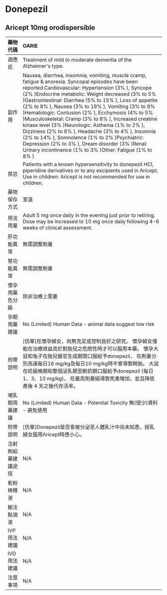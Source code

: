 # Donepezil

## Aricept 10mg orodispersible

| 藥物代碼           | OARIE                                                                                                                                                                                                                                                                                                                                                                                                                                                                                                                                                                                                                                                                                                              |
|:-------------------|:-------------------------------------------------------------------------------------------------------------------------------------------------------------------------------------------------------------------------------------------------------------------------------------------------------------------------------------------------------------------------------------------------------------------------------------------------------------------------------------------------------------------------------------------------------------------------------------------------------------------------------------------------------------------------------------------------------------------|
| 適應症             | Treatment of mild to moderate dementia of the Alzheimer's type.                                                                                                                                                                                                                                                                                                                                                                                                                                                                                                                                                                                                                                                    |
| 副作用             | Nausea, diarrhea, insomnia, vomiting, muscle cramp, fatigue & anorexia. Syncopal episodes have been reported.Cardiovascular: Hypertension (3% ), Syncope (2% )Endocrine metabolic: Weight decreased (3% to 5% )Gastrointestinal: Diarrhea (5% to 15% ), Loss of appetite (2% to 8% ), Nausea (3% to 19% ), Vomiting (3% to 9% )Hematologic: Contusion (2% ), Ecchymosis (4% to 5% )Musculoskeletal: Cramp (3% to 8% ), Increased creatine kinase level (3% )Neurologic: Asthenia (1% to 2% ), Dizziness (2% to 8% ), Headache (3% to 4% ), Insomnia (2% to 14% ), Somnolence (1% to 2% )Psychiatric: Depression (2% to 3% ), Dream disorder (3% )Renal: Urinary incontinence (1% to 3% )Other: Fatigue (1% to 8% ) |
| 禁忌               | Patients with a known hypersensitivity to donepezil HCl, piperidine derivatives or to any excipients used in Aricept. Use in children: Aricept is not recommended for use in children.                                                                                                                                                                                                                                                                                                                                                                                                                                                                                                                             |
| 藥物保存方式       | 室溫                                                                                                                                                                                                                                                                                                                                                                                                                                                                                                                                                                                                                                                                                                               |
| 用法用量           | Adult 5 mg once daily in the evening just prior to retiring. Dose may be increased to 10 mg once daily following 4-6 weeks of clinical assessment.                                                                                                                                                                                                                                                                                                                                                                                                                                                                                                                                                                 |
| 肝功能異常         | 無需調整劑量                                                                                                                                                                                                                                                                                                                                                                                                                                                                                                                                                                                                                                                                                                       |
| 腎功能異常         | 無需調整劑量                                                                                                                                                                                                                                                                                                                                                                                                                                                                                                                                                                                                                                                                                                       |
| 懷孕用藥危分級     | 除非治療上需要                                                                                                                                                                                                                                                                                                                                                                                                                                                                                                                                                                                                                                                                                                     |
| 孕期用藥建議       | No (Limited) Human Data - animal data suggest low risk                                                                                                                                                                                                                                                                                                                                                                                                                                                                                                                                                                                                                                                             |
| 附帶說明           | [仿單]在懷孕婦女，尚無充足或控制良好之研究。 懷孕婦女僅能在治療效益高於對胎兒之危險性時才可以服用本藥。 懷孕大鼠和兔子在胎兒器官生成期間口服給予donepezil， 在劑量分別高達每日16 mg/kg及每日10 mg/kg時不會導致畸胎。 大鼠在妊娠晚期和整個泌乳期至斷奶期口服給予donepezil (每日1、3、10 mg/kg)， 在最高劑量組導致死產增加，並且降低產後 4 天之後代存活率。                                                                                                                                                                                                                                                                                                                                                          |
| 哺乳期用藥建議     | No (Limited) Human Data - Potential Toxicity 無(很少)資料 - 避免使用                                                                                                                                                                                                                                                                                                                                                                                                                                                                                                                                                                                                                                               |
| 附帶說明           | [仿單]Donepezil是否會被分泌至人體乳汁中尚未知悉，授乳婦女服用Aricept時應小心。                                                                                                                                                                                                                                                                                                                                                                                                                                                                                                                                                                                                                                     |
| 注射劑給藥建議途徑 | N/A                                                                                                                                                                                                                                                                                                                                                                                                                                                                                                                                                                                                                                                                                                                |
| 乾粉稀釋液         | N/A                                                                                                                                                                                                                                                                                                                                                                                                                                                                                                                                                                                                                                                                                                                |
| 輸注點滴液         | N/A                                                                                                                                                                                                                                                                                                                                                                                                                                                                                                                                                                                                                                                                                                                |
| IVP 用法建議       | N/A                                                                                                                                                                                                                                                                                                                                                                                                                                                                                                                                                                                                                                                                                                                |
| IVD 用法建議       | N/A                                                                                                                                                                                                                                                                                                                                                                                                                                                                                                                                                                                                                                                                                                                |
| 注意事項           | N/A                                                                                                                                                                                                                                                                                                                                                                                                                                                                                                                                                                                                                                                                                                                |

